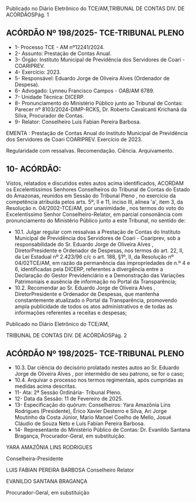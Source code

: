 Publicado  no  Diário  Eletrônico do TCE/AM,TRIBUNAL DE CONTAS DIV. DE ACÓRDÃOSPág. 1

## ACÓRDÃO Nº 198/2025- TCE-TRIBUNAL PLENO

- 1- Processo TCE - AM nº12241/2024.
- 2- Assunto: Prestação de Contas Anual.
- 3- Órgão: Instituto Municipal de Previdência dos Servidores de Coari - COARIPREV.
- 4- Exercício: 2023.
- 5- Responsável: Eduardo Jorge de Oliveira Alves (Ordenador de Despesa).
- 6- Advogado: Lynneu Francisco Campos - OAB/AM 6789.
- 7- Unidade Técnica: DICERP.
- 8- Pronunciamento  do  Ministério  Público  junto  ao  Tribunal  de  Contas: Parecer  nº 8103/2024-DIMP-RCKS,  Dr.  Roberto  Cavalcanti  Krichanã  da  Silva,  Procurador  de Contas.
- 9- Relator: Conselheiro Luis Fabian Pereira Barbosa.

EMENTA :  Prestação  de  Contas  Anual  do  Instituto Municipal de Previdência dos Servidores de Coari COARIPREV. Exercício de 2023.

Regularidade com ressalvas. Recomendação. Ciência. Arquivamento.

## 10-  ACÓRDÃO:

Vistos, relatados e discutidos estes autos acima identificados, ACORDAM os Excelentíssimos Senhores Conselheiros do Tribunal de Contas do Estado do Amazonas, reunidos em Sessão do Tribunal Pleno , no exercício da competência atribuída pelos arts. 5º, II e  11,  inciso  III, alínea  'a', item  3,  da  Resolução  n.  04/2002-TCE/AM, por unanimidade , nos  termos  do  voto  do  Excelentíssimo  Senhor  Conselheiro-Relator, em parcial consonância com pronunciamento do Ministério Público junto a este Tribunal, no sentido de:

- 10.1. Julgar  regular  com  ressalvas a  Prestação  de  Contas  do  Instituto Municipal de Previdência dos Servidores de Coari - Coariprev, sob a responsabilidade do Sr.  Eduardo Jorge de Oliveira  Alves ,  DiretorPresidente e Ordenador de Despesas, nos termos do art. 22, II, da Lei Estadual  nº  2.423/96  c/c  o  art.  188,  §1º,  II,  da  Resolução  nº  04/02TCE/AM, em razão da permanência das impropriedades de n.º 4 e 6, identificadas pela DICERP, referentes a divergência entre a Declaração do Gestor Previdenciário e a Demonstração das Variações  Patrimoniais e ausência  de  informação  no  Portal da Transparência;
- 10.2. Recomendar ao Sr.  Eduardo  Jorge  de  Oliveira  Alves , DiretorPresidente e Ordenador de Despesas, que mantenha constantemente atualizado o Portal da Transparência, promovendo ampla publicidade de todos os atos administrativos e de todas as informações referentes a receitas e despesas;

Publicado  no  Diário  Eletrônico do TCE/AM,

TRIBUNAL DE CONTAS DIV. DE ACÓRDÃOSPág. 2

## ACÓRDÃO Nº 198/2025- TCE-TRIBUNAL PLENO

- 10.3. Dar  ciência do  decisório  prolatado  nestes  autos  ao Sr.  Eduardo Jorge  de  Oliveira  Alves ,  por  intermédio  de  seu  patrono,  se  for  o caso;
- 10.4. Arquivar o  processo  nos  termos  regimentais,  após  cumpridas  as medidas acima descritas.
- 11-  Ata: 2ª Sessão Ordinária- Tribunal Pleno.
- 12-  Data da Sessão: 11 de Fevereiro de 2025.
- 13-  Especificação do quórum: Conselheiros: Yara Amazônia Lins Rodrigues (Presidente), Érico Xavier Desterro e Silva, Ari Jorge Moutinho da Costa Júnior, Mario Manoel Coelho de Mello, Josué Cláudio de Souza Neto e Luis Fabian Pereira Barbosa.
- 14-  Representante do Ministério Público de Contas: Dr. Evanildo Santana Bragança, Procurador-Geral, em substituição.

YARA AMAZÔNIA LINS RODRIGUES

Conselheira-Presidente

LUIS FABIAN PEREIRA BARBOSA Conselheiro Relator

EVANILDO SANTANA BRAGANÇA

Procurador-Geral, em substituição